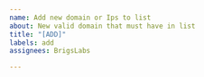 ```yaml
---
name: Add new domain or Ips to list
about: New valid domain that must have in list
title: "[ADD]"
labels: add
assignees: BrigsLabs

---
```



